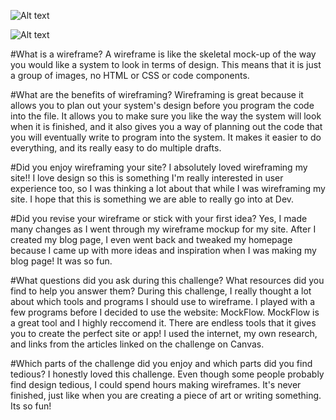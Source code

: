 ![Alt text](Users/MaeveTierney/phase-0/week-2/imgs/wireframe-index.png "Wireframe Index Home Page")

![Alt text](Users/MaeveTierney/phase-0/week-2/imgs/wireframe-blog-index.png "Wireframe of Blog Index")

#What is a wireframe?
A wireframe is like the skeletal mock-up of the way you would like a system to look in terms of design. This means that it is just a group of images, no HTML or CSS or code components.

#What are the benefits of wireframing?
Wireframing is great because it allows you to plan out your system's design before you program the code into the file. It allows you to make sure you like the way the system will look when it is finished, and it also gives you a way of planning out the code that you will eventually write to program into the system. It makes it easier to do everything, and its really easy to do multiple drafts. 

#Did you enjoy wireframing your site?
I absolutely loved wireframing my site!! I love design so this is something I'm really interested in user experience too, so I was thinking a lot about that while I was wireframing my site. I hope that this is something we are able to really go into at Dev. 

#Did you revise your wireframe or stick with your first idea?
Yes, I made many changes as I went through my wireframe mockup for my site. After I created my blog page, I even went back and tweaked my homepage because I came up with more ideas and inspiration when I was making my blog page! It was so fun. 

#What questions did you ask during this challenge? What resources did you find to help you answer them?
During this challenge, I really thought a lot about which tools and programs I should use to wireframe. I played with a few programs before I decided to use the website: MockFlow. MockFlow is a great tool and I highly reccomend it. There are endless tools that it gives you to create the perfect site or app! I used the internet, my own research, and links from the articles linked on the challenge on Canvas. 

#Which parts of the challenge did you enjoy and which parts did you find tedious?
I honestly loved this challenge. Even though some people probably find design tedious, I could spend hours making wireframes. It's never finished, just like when you are creating a piece of art or writing something. Its so fun!
